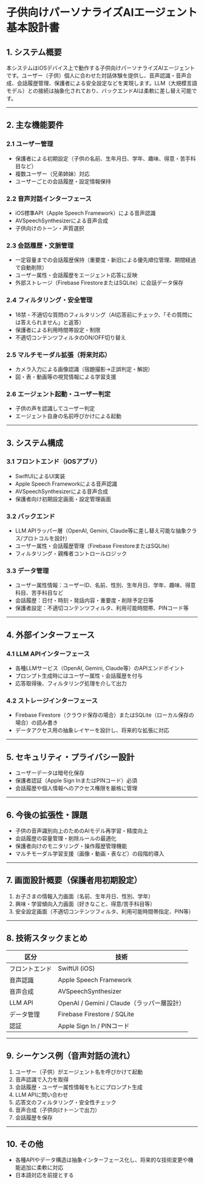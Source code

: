 # 子供向けパーソナライズAIエージェント 基本設計書

## 1. システム概要

本システムはiOSデバイス上で動作する子供向けパーソナライズAIエージェントです。ユーザー（子供）個人に合わせた対話体験を提供し、音声認識・音声合成、会話履歴管理、保護者による安全設定などを実現します。LLM（大規模言語モデル）との接続は抽象化されており、バックエンドAIは柔軟に差し替え可能です。

---

## 2. 主な機能要件

### 2.1 ユーザー管理
- 保護者による初期設定（子供の名前、生年月日、学年、趣味、得意・苦手科目など）
- 複数ユーザー（兄弟姉妹）対応
- ユーザーごとの会話履歴・設定情報保持

### 2.2 音声対話インターフェース
- iOS標準API（Apple Speech Framework）による音声認識
- AVSpeechSynthesizerによる音声合成
- 子供向けのトーン・声質選択

### 2.3 会話履歴・文脈管理
- 一定容量までの会話履歴保持（重要度・新旧による優先順位管理、期間経過で自動削除）
- ユーザー属性・会話履歴をエージェント応答に反映
- 外部ストレージ（Firebase FirestoreまたはSQLite）に会話データ保存

### 2.4 フィルタリング・安全管理
- 18禁・不適切な質問のフィルタリング（AI応答前にチェック、「その質問には答えられません」と返答）
- 保護者による利用時間帯設定・制限
- 不適切コンテンツフィルタのON/OFF切り替え

### 2.5 マルチモーダル拡張（将来対応）
- カメラ入力による画像認識（宿題撮影→正誤判定・解説）
- 図・表・動画等の視覚情報による学習支援

### 2.6 エージェント起動・ユーザー判定
- 子供の声を認識してユーザー判定
- エージェント自身の名前呼びかけによる起動

---

## 3. システム構成

### 3.1 フロントエンド（iOSアプリ）
- SwiftUIによるUI実装
- Apple Speech Frameworkによる音声認識
- AVSpeechSynthesizerによる音声合成
- 保護者向け初期設定画面・設定管理画面

### 3.2 バックエンド
- LLM APIラッパー層（OpenAI, Gemini, Claude等に差し替え可能な抽象クラス/プロトコルを設計）
- ユーザー属性・会話履歴管理（Firebase FirestoreまたはSQLite）
- フィルタリング・親権者コントロールロジック

### 3.3 データ管理
- ユーザー属性情報：ユーザーID、名前、性別、生年月日、学年、趣味、得意科目、苦手科目など
- 会話履歴：日付・時刻・発話内容・重要度・削除予定日等
- 保護者設定：不適切コンテンツフィルタ、利用可能時間帯、PINコード等

---

## 4. 外部インターフェース

### 4.1 LLM APIインターフェース
- 各種LLMサービス（OpenAI, Gemini, Claude等）のAPIエンドポイント
- プロンプト生成時にはユーザー属性・会話履歴を付与
- 応答取得後、フィルタリング処理を介して出力

### 4.2 ストレージインターフェース
- Firebase Firestore（クラウド保存の場合）またはSQLite（ローカル保存の場合）の読み書き
- データアクセス用の抽象レイヤーを設計し、将来的な拡張に対応

---

## 5. セキュリティ・プライバシー設計

- ユーザーデータは暗号化保存
- 保護者認証（Apple Sign InまたはPINコード）必須
- 会話履歴や個人情報へのアクセス権限を厳格に管理

---

## 6. 今後の拡張性・課題

- 子供の音声識別向上のためのAIモデル再学習・精度向上
- 会話履歴の容量管理・削除ルールの最適化
- 保護者向けのモニタリング・操作履歴管理機能
- マルチモーダル学習支援（画像・動画・表など）の段階的導入

---

## 7. 画面設計概要（保護者用初期設定）

1. お子さまの情報入力画面（名前、生年月日、性別、学年）
2. 興味・学習傾向入力画面（好きなこと、得意/苦手科目等）
3. 安全設定画面（不適切コンテンツフィルタ、利用可能時間帯指定、PIN等）

---

## 8. 技術スタックまとめ

| 区分 | 技術 |
|------|------|
| フロントエンド | SwiftUI (iOS) |
| 音声認識 | Apple Speech Framework |
| 音声合成 | AVSpeechSynthesizer |
| LLM API | OpenAI / Gemini / Claude（ラッパー層設計）|
| データ管理 | Firebase Firestore / SQLite |
| 認証 | Apple Sign In / PINコード |

---

## 9. シーケンス例（音声対話の流れ）

1. ユーザー（子供）がエージェント名を呼びかけて起動
2. 音声認識で入力を取得
3. 会話履歴・ユーザー属性情報をもとにプロンプト生成
4. LLM APIに問い合わせ
5. 応答文のフィルタリング・安全性チェック
6. 音声合成（子供向けトーンで出力）
7. 会話履歴を保存

---

## 10. その他

- 各種APIやデータ構造は抽象インターフェース化し、将来的な技術変更や機能追加に柔軟に対応
- 日本語対応を前提とする
